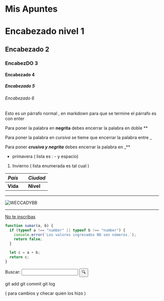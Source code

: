 # Mis Apuntes

# Encabezado nivel 1 

## Encabezado 2  

### EncabezDO 3 

#### Encabezado 4

##### Encabezado 5 

###### Encabezado 6

Esto  es un párrafo normal , en markdown para que se termine el párrafo es con enter 

Para poner la palabra en **negrita** debes encerrar la palabra en doble **

Para poner la palabra en _cursiva_ se tieme que encerrar la palabra entre _ 

Para poner _**crusiva y negrita**_ debes encerrar la palabra en _** 

- primavera ( lista es :  - y espacio)

1. Invierno  ( lista enumerada es tal cual )

|*País*|  |*Ciudad*|
|-|-|-|
|**Vida**| |**Nivel**| |**Juego**|

---
![WECCADYBB](https://www.dailysportscar.com/wp-content/uploads/2023/01/01-Cadillac-Racing-V-LMDh-2023-Livery.jpg)

---
[No te inscribas](https://www.bing.com/ck/a?!&&p=5dada687a6551d6d324439e7377d056cfda131a7a635de15cee9cb7ba265025bJmltdHM9MTc1NTgyMDgwMA&ptn=3&ver=2&hsh=4&fclid=1572bd34-8e75-6eb6-2e95-a82c8fa36f70&psq=Amerike&u=a1aHR0cHM6Ly9hbWVyaWtlLmVkdS5teC8&ntb=1)

```js
function sumar(a, b) {
  if (typeof a !== "number" || typeof b !== "number") {
    console.error(`Los valores ingresados NO son números.`);
    return false;
  }

  let c = a + b;
  return c;
}
```

<form>
  <label for="q">Buscar:</label>
  <input type="search" name="q" id="q" required />
  <input type="submit" value="🔍" />
</form>



<!-- Mucha wea  -->



git add 
git commit 
git log

( para cambios y checar quien los hizo )